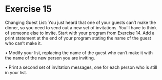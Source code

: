 # Exercise 15
Changing Guest List: You just heard that one of your guests can’t make the dinner, so you need to send out a new set of invitations. You’ll have to think of someone else to invite.
Start with your program from Exercise 14. Add a print statement at the end of your program stating the name of the guest who can’t make it.

• Modify your list, replacing the name of the guest who can’t make it with the name of the new person you are inviting.

• Print a second set of invitation messages, one for each person who is still in your list.